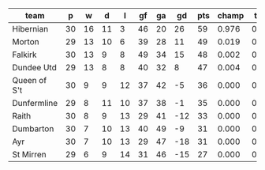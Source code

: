 |     team     | p  | w  | d  | l  | gf | ga | gd  | pts | champ | top2  | top3  | top4  |  5-7  | bot4  | bot3  | bot2  |
|--------------|----|----|----|----|----|----|-----|-----|-------|-------|-------|-------|-------|-------|-------|-------|
| Hibernian    | 30 | 16 | 11 |  3 | 46 | 20 |  26 |  59 | 0.976 | 0.998 | 1.000 | 1.000 | 0.000 | 0.000 | 0.000 | 0.000|
| Morton       | 29 | 13 | 10 |  6 | 39 | 28 |  11 |  49 | 0.019 | 0.461 | 0.785 | 0.999 | 0.001 | 0.000 | 0.000 | 0.000|
| Falkirk      | 30 | 13 |  9 |  8 | 49 | 34 |  15 |  48 | 0.002 | 0.223 | 0.572 | 0.996 | 0.004 | 0.000 | 0.000 | 0.000|
| Dundee Utd   | 29 | 13 |  8 |  8 | 40 | 32 |   8 |  47 | 0.004 | 0.317 | 0.643 | 0.994 | 0.006 | 0.000 | 0.000 | 0.000|
| Queen of S't | 30 |  9 |  9 | 12 | 37 | 42 |  -5 |  36 | 0.000 | 0.000 | 0.000 | 0.003 | 0.933 | 0.201 | 0.064 | 0.019|
| Dunfermline  | 29 |  8 | 11 | 10 | 37 | 38 |  -1 |  35 | 0.000 | 0.000 | 0.000 | 0.008 | 0.936 | 0.165 | 0.056 | 0.015|
| Raith        | 30 |  8 |  9 | 13 | 29 | 41 | -12 |  33 | 0.000 | 0.000 | 0.000 | 0.000 | 0.493 | 0.828 | 0.507 | 0.261|
| Dumbarton    | 30 |  7 | 10 | 13 | 40 | 49 |  -9 |  31 | 0.000 | 0.000 | 0.000 | 0.000 | 0.269 | 0.908 | 0.731 | 0.462|
| Ayr          | 30 |  7 | 10 | 13 | 29 | 47 | -18 |  31 | 0.000 | 0.000 | 0.000 | 0.000 | 0.225 | 0.930 | 0.775 | 0.549|
| St Mirren    | 29 |  6 |  9 | 14 | 31 | 46 | -15 |  27 | 0.000 | 0.000 | 0.000 | 0.000 | 0.134 | 0.969 | 0.866 | 0.694|
